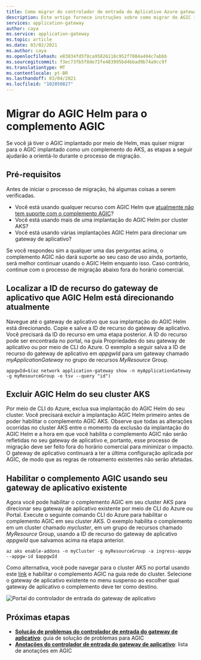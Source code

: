 ```yaml
---
title: Como migrar do controlador de entrada do Aplicativo Azure gateway Helm para o complemento do AGIC
description: Este artigo fornece instruções sobre como migrar do AGIC implantado por meio do Helm para o AGIC implantado como um complemento do AKS
services: application-gateway
author: caya
ms.service: application-gateway
ms.topic: article
ms.date: 03/02/2021
ms.author: caya
ms.openlocfilehash: e83834fd5f8ca95826118c952f7884a494c7abbb
ms.sourcegitcommit: f3ec73fb5f8de72fe483995bd4bbad9b74a9cc9f
ms.translationtype: MT
ms.contentlocale: pt-BR
ms.lasthandoff: 03/04/2021
ms.locfileid: "102050827"
---
```

# <a name="migrate-from-agic-helm-to-agic-add-on"></a>Migrar do AGIC Helm para o complemento AGIC 

Se você já tiver o AGIC implantado por meio de Helm, mas quiser migrar para o AGIC implantado como um complemento do AKS, as etapas a seguir ajudarão a orientá-lo durante o processo de migração. 

## <a name="prerequisites"></a>Pré-requisitos 
Antes de iniciar o processo de migração, há algumas coisas a serem verificadas. 
  - Você está usando qualquer recurso com AGIC Helm que [atualmente não tem suporte com o complemento AGIC](ingress-controller-overview.md#difference-between-helm-deployment-and-aks-add-on)?
  - Você está usando mais de uma implantação do AGIC Helm por cluster AKS? 
  - Você está usando várias implantações AGIC Helm para direcionar um gateway de aplicativo? 

Se você respondeu sim a qualquer uma das perguntas acima, o complemento AGIC não dará suporte ao seu caso de uso ainda, portanto, será melhor continuar usando o AGIC Helm enquanto isso. Caso contrário, continue com o processo de migração abaixo fora do horário comercial. 

## <a name="find-the-application-gateway-resource-id-that-agic-helm-is-currently-targeting"></a>Localizar a ID de recurso do gateway de aplicativo que AGIC Helm está direcionando atualmente 
Navegue até o gateway de aplicativo que sua implantação do AGIC Helm está direcionando. Copie e salve a ID de recurso do gateway de aplicativo. Você precisará da ID do recurso em uma etapa posterior. A ID do recurso pode ser encontrada no portal, na guia Propriedades do seu gateway de aplicativo ou por meio de CLI do Azure. O exemplo a seguir salva a ID de recurso do gateway de aplicativo em *appgwId* para um gateway chamado *myApplicationGateway* no grupo de recursos *MyResource* Group.

```azurecli-interactive
appgwId=$(az network application-gateway show -n myApplicationGateway -g myResourceGroup -o tsv --query "id") 
```

## <a name="delete-agic-helm-from-your-aks-cluster"></a>Excluir AGIC Helm do seu cluster AKS
Por meio de CLI do Azure, exclua sua implantação do AGIC Helm do seu cluster. Você precisará excluir a implantação AGIC Helm primeiro antes de poder habilitar o complemento AGIC AKS. Observe que todas as alterações ocorridas no cluster AKS entre o momento da exclusão da implantação do AGIC Helm e a hora em que você habilita o complemento AGIC não serão refletidas no seu gateway de aplicativo e, portanto, esse processo de migração deve ser feito fora do horário comercial para minimizar o impacto. O gateway de aplicativo continuará a ter a última configuração aplicada por AGIC, de modo que as regras de roteamento existentes não serão afetadas. 

## <a name="enable-agic-add-on-using-your-existing-application-gateway"></a>Habilitar o complemento AGIC usando seu gateway de aplicativo existente 
Agora você pode habilitar o complemento AGIC em seu cluster AKS para direcionar seu gateway de aplicativo existente por meio de CLI do Azure ou Portal. Execute o seguinte comando CLI do Azure para habilitar o complemento AGIC em seu cluster AKS. O exemplo habilita o complemento em um cluster chamado *mycluster*, em um grupo de recursos chamado *MyResource* Group, usando a ID de recurso do gateway de aplicativo *appgwId* que salvamos acima na etapa anterior. 


```azurecli-interactive
az aks enable-addons -n myCluster -g myResourceGroup -a ingress-appgw --appgw-id $appgwId
```

Como alternativa, você pode navegar para o cluster AKS no portal usando este [link](https://portal.azure.com/?feature.aksagic=true) e habilitar o complemento AGIC na guia rede do cluster. Selecione o gateway de aplicativo existente no menu suspenso ao escolher qual gateway de aplicativo o complemento deve ter como destino. 

![Portal do controlador de entrada do gateway de aplicativo](./media/tutorial-ingress-controller-add-on-existing/portal-ingress-controller-add-on.png)

## <a name="next-steps"></a>Próximas etapas
- [**Solução de problemas do controlador de entrada do gateway de aplicativo**](ingress-controller-troubleshoot.md): guia de solução de problemas para AGIC 
- [**Anotações do controlador de entrada do gateway de aplicativo**](ingress-controller-annotations.md): lista de anotações em AGIC 